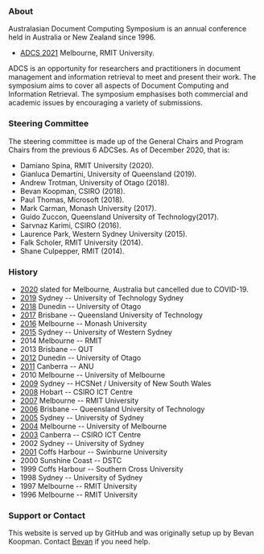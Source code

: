 ### About

Australasian Document Computing Symposium is an annual conference held in Australia or New Zealand since 1996.


* [ADCS 2021](http://adcs-conference.org/2021/) Melbourne, RMIT University.

ADCS is an opportunity for researchers and practitioners in document management and information retrieval to meet and present their work. The symposium aims to cover all aspects of Document Computing and Information Retrieval. The symposium emphasises both commercial and academic issues by encouraging a variety of submissions.

### Steering Committee

The steering committee is made up of the General Chairs and Program Chairs from the previous 6 ADCSes. As of December 2020, that is:

* Damiano Spina, RMIT University (2020).  
* Gianluca Demartini, University of Queensland (2019).
* Andrew Trotman, University of Otago (2018). 
* Bevan Koopman, CSIRO (2018).
* Paul Thomas, Microsoft (2018).
* Mark Carman, Monash University (2017). 
* Guido Zuccon, Queensland University of Technology(2017). 
* Sarvnaz Karimi, CSIRO (2016).
* Laurence Park, Western Sydney University (2015).
* Falk Scholer,	RMIT University (2014).
* Shane Culpepper, RMIT (2014).

### History
* [2020](http://adcs-conference.org/2020/) slated for Melbourne, Australia but cancelled due to COVID-19.
* [2019](http://adcs-conference.org/2019/)  Sydney -- University of Technology Sydney
* [2018](http://adcs-conference.org/2018/)  Dunedin -- University of Otago
* [2017](http://adcs-conference.org/2017)  Brisbane -- Queensland University of Technology
* [2016](http://adcs-conference.org/2016/)  Melbourne --    Monash University
* [2015](http://adcs-conference.org/2015/)	Sydney --       University of Western Sydney
* 2014	Melbourne --	RMIT
* 2013	Brisbane --	QUT
* [2012](http://adcs-conference.org/2012/)	Dunedin --	University of Otago
* [2011](http://adcs-conference.org/2011/)	Canberra --	ANU
* 2010	Melbourne --	University of Melbourne
* [2009](http://adcs-conference.org/2009/)	Sydney --	HCSNet / University of New South Wales
* [2008](http://adcs-conference.org/2008/)	Hobart --	CSIRO ICT Centre
* [2007](http://adcs-conference.org/2007/)	Melbourne --	RMIT University
* [2006](http://adcs-conference.org/2006/)	Brisbane --	Queensland University of Technology
* [2005](http://adcs-conference.org/2005/)	Sydney --	University of Sydney
* [2004](http://adcs-conference.org/2004/)	Melbourne --	University of Melbourne
* [2003](http://adcs-conference.org/2003/)	Canberra --	CSIRO ICT Centre
* 2002	Sydney --	University of Sydney
* [2001](http://adcs-conference.org/2001/)	Coffs Harbour --	Swinburne University
* 2000	Sunshine Coast --	DSTC
* 1999	Coffs Harbour --	Southern Cross University
* 1998	Sydney --	University of Sydney
* 1997	Melbourne --	RMIT University
* 1996	Melbourne --	RMIT University

### Support or Contact

This website is served up by GitHub and was originally setup up by Bevan Koopman. Contact [Bevan](http://koopman.id.au) if you need help.
